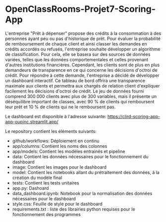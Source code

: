 # OpenClassRooms-Projet7-Scoring-App

L'entreprise "Prêt à dépenser" propose des crédits à la consommation à des personnes ayant peu ou pas d'historique de prêt. Pour évaluer la probabilité de remboursement de chaque client et ainsi classer les demandes en crédits accordés ou refusés, l'entreprise souhaite développer un algorithme de classification.
Pour cela, elle se basera sur des sources de données variées, telles que les données comportementales et celles provenant d'autres institutions financières.
Cependant, les clients sont de plus en plus demandeurs de transparence en ce qui concerne les décisions d'octroi de crédit. Pour répondre à cette demande, l'entreprise a décidé de développer un dashboard interactif. Ce tableau de bord offrira une transparence maximale aux clients et permettra aux chargés de relation client d'expliquer facilement les décisions d'octroi de crédit.
Le jeu de données fourni comprend 300 000 clients avec plus de 300 variables, mais il présente un déséquilibre important de classes, avec 90 % de clients qui remboursent leur prêt et 10 % de clients qui ne le remboursent pas.

Le dashboard est disponible à l'adresse suivante: https://clird-scoring-app-app-oupinc.streamlit.app/

Le repository contient les éléments suivants:

- github/workflows: Déploiement en continu
- app/columns: Contient les noms des colonnes
- app/models: Contient les modèles entrainés et pipeline
- data: Contient les données nécessaires pour le fonctionnement du dashboard
- image: Contient les images pour le dashboard
- model: Contient les notebooks allant du prétraitement des données, à la création du modèle final
- tests: Contient les tests unitaires
- app.py: Dashoard
- data_dashboard.ipynb: Notebook pour la normalisation des données nécessaires pour le dashboard
- style.css: Feuille de style pour le dashboard
- requirements.txt : liste des librairies python requises pour le fonctionnement des programmes
